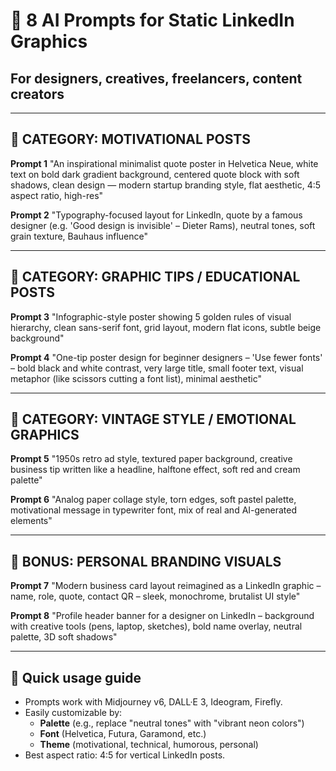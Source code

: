 
# 🎨 8 AI Prompts for Static LinkedIn Graphics
## For designers, creatives, freelancers, content creators

---

## 📌 CATEGORY: MOTIVATIONAL POSTS

**Prompt 1**
"An inspirational minimalist quote poster in Helvetica Neue, white text on bold dark gradient background, centered quote block with soft shadows, clean design — modern startup branding style, flat aesthetic, 4:5 aspect ratio, high-res"

**Prompt 2**
"Typography-focused layout for LinkedIn, quote by a famous designer (e.g. 'Good design is invisible' – Dieter Rams), neutral tones, soft grain texture, Bauhaus influence"

---

## 📌 CATEGORY: GRAPHIC TIPS / EDUCATIONAL POSTS

**Prompt 3**
"Infographic-style poster showing 5 golden rules of visual hierarchy, clean sans-serif font, grid layout, modern flat icons, subtle beige background"

**Prompt 4**
"One-tip poster design for beginner designers – 'Use fewer fonts' – bold black and white contrast, very large title, small footer text, visual metaphor (like scissors cutting a font list), minimal aesthetic"

---

## 📌 CATEGORY: VINTAGE STYLE / EMOTIONAL GRAPHICS

**Prompt 5**
"1950s retro ad style, textured paper background, creative business tip written like a headline, halftone effect, soft red and cream palette"

**Prompt 6**
"Analog paper collage style, torn edges, soft pastel palette, motivational message in typewriter font, mix of real and AI-generated elements"

---

## 📌 BONUS: PERSONAL BRANDING VISUALS

**Prompt 7**
"Modern business card layout reimagined as a LinkedIn graphic – name, role, quote, contact QR – sleek, monochrome, brutalist UI style"

**Prompt 8**
"Profile header banner for a designer on LinkedIn – background with creative tools (pens, laptop, sketches), bold name overlay, neutral palette, 3D soft shadows"

---

## 📖 Quick usage guide

- Prompts work with Midjourney v6, DALL·E 3, Ideogram, Firefly.
- Easily customizable by:
  - **Palette** (e.g., replace "neutral tones" with "vibrant neon colors")
  - **Font** (Helvetica, Futura, Garamond, etc.)
  - **Theme** (motivational, technical, humorous, personal)
- Best aspect ratio: 4:5 for vertical LinkedIn posts.
